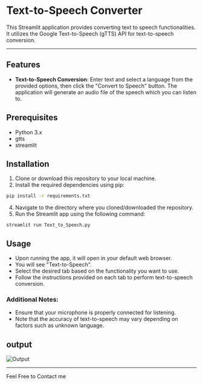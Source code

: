 # Text-to-Speech Converter

This Streamlit application provides converting text to speech functionalities. It utilizes the Google Text-to-Speech (gTTS) API for text-to-speech conversion.

---
## Features

- **Text-to-Speech Conversion**: Enter text and select a language from the provided options, then click the "Convert to Speech" button. The application will generate an audio file of the speech which you can listen to.
  
## Prerequisites

- Python 3.x
- gtts
- streamlit

## Installation

1. Clone or download this repository to your local machine.
2. Install the required dependencies using pip:
   
```bash
pip install -r requirements.txt
```

4. Navigate to the directory where you cloned/downloaded the repository.
5. Run the Streamlit app using the following command:

```
streamlit run Text_to_Speech.py
```
## Usage
- Upon running the app, it will open in your default web browser.
- You will see "Text-to-Speech".
- Select the desired tab based on the functionality you want to use.
- Follow the instructions provided on each tab to perform text-to-speech conversion.

### Additional Notes:

- Ensure that your microphone is properly connected for listening.
- Note that the accuracy of text-to-speech may vary depending on factors such as unknown language.
  
## output

![Output](https://github.com/Karanchrish/Text_to_Speech/assets/124337511/a3714ea9-8786-4d3b-b532-f507b367ed69)

---

Feel Free to Contact me
